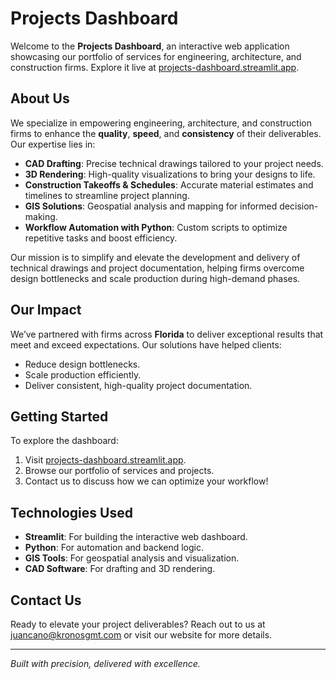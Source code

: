 # Projects Dashboard

Welcome to the **Projects Dashboard**, an interactive web application showcasing our portfolio of services for engineering, architecture, and construction firms. Explore it live at [projects-dashboard.streamlit.app](https://projects-dashboard.streamlit.app/).

## About Us

We specialize in empowering engineering, architecture, and construction firms to enhance the **quality**, **speed**, and **consistency** of their deliverables. Our expertise lies in:

- **CAD Drafting**: Precise technical drawings tailored to your project needs.
- **3D Rendering**: High-quality visualizations to bring your designs to life.
- **Construction Takeoffs & Schedules**: Accurate material estimates and timelines to streamline project planning.
- **GIS Solutions**: Geospatial analysis and mapping for informed decision-making.
- **Workflow Automation with Python**: Custom scripts to optimize repetitive tasks and boost efficiency.

Our mission is to simplify and elevate the development and delivery of technical drawings and project documentation, helping firms overcome design bottlenecks and scale production during high-demand phases.

## Our Impact

We’ve partnered with firms across **Florida** to deliver exceptional results that meet and exceed expectations. Our solutions have helped clients:

- Reduce design bottlenecks.
- Scale production efficiently.
- Deliver consistent, high-quality project documentation.

## Getting Started

To explore the dashboard:

1. Visit [projects-dashboard.streamlit.app](https://projects-dashboard.streamlit.app/).
2. Browse our portfolio of services and projects.
3. Contact us to discuss how we can optimize your workflow!

## Technologies Used

- **Streamlit**: For building the interactive web dashboard.
- **Python**: For automation and backend logic.
- **GIS Tools**: For geospatial analysis and visualization.
- **CAD Software**: For drafting and 3D rendering.

## Contact Us

Ready to elevate your project deliverables? Reach out to us at [juancano@kronosgmt.com](mailto:juancano@kronosgmt.com) or visit our website for more details.

---

*Built with precision, delivered with excellence.*
